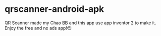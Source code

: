 # qrscanner-android-apk
QR Scanner made my Chao BB and this app use app inventor 2 to make it.
Enjoy the free and no ads app!😉
